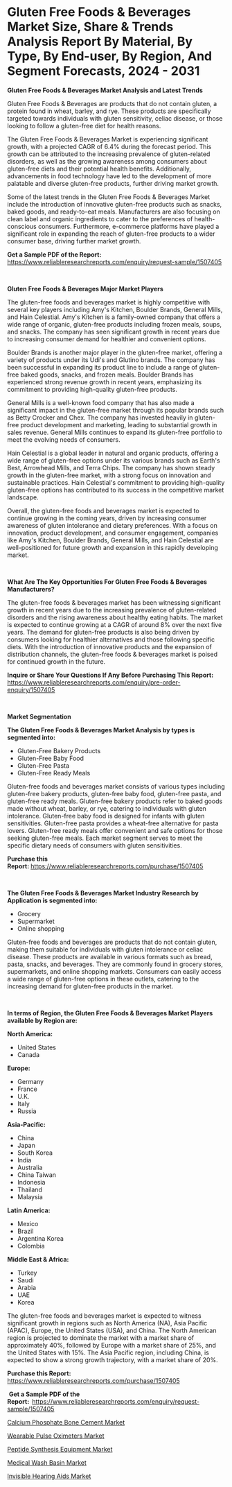 <p><h1>Gluten Free Foods & Beverages Market Size, Share & Trends Analysis Report By Material, By Type, By End-user, By Region, And Segment Forecasts, 2024 - 2031</h1></p><p><strong>Gluten Free Foods & Beverages Market Analysis and Latest Trends</strong></p>
<p><p>Gluten Free Foods & Beverages are products that do not contain gluten, a protein found in wheat, barley, and rye. These products are specifically targeted towards individuals with gluten sensitivity, celiac disease, or those looking to follow a gluten-free diet for health reasons.</p><p>The Gluten Free Foods & Beverages Market is experiencing significant growth, with a projected CAGR of 6.4% during the forecast period. This growth can be attributed to the increasing prevalence of gluten-related disorders, as well as the growing awareness among consumers about gluten-free diets and their potential health benefits. Additionally, advancements in food technology have led to the development of more palatable and diverse gluten-free products, further driving market growth.</p><p>Some of the latest trends in the Gluten Free Foods & Beverages Market include the introduction of innovative gluten-free products such as snacks, baked goods, and ready-to-eat meals. Manufacturers are also focusing on clean label and organic ingredients to cater to the preferences of health-conscious consumers. Furthermore, e-commerce platforms have played a significant role in expanding the reach of gluten-free products to a wider consumer base, driving further market growth.</p></p>
<p><strong>Get a Sample PDF of the Report:&nbsp;</strong> <a href="https://www.reliableresearchreports.com/enquiry/request-sample/1507405">https://www.reliableresearchreports.com/enquiry/request-sample/1507405</a></p>
<p>&nbsp;</p>
<p><strong>Gluten Free Foods & Beverages Major Market Players</strong></p>
<p><p>The gluten-free foods and beverages market is highly competitive with several key players including Amy's Kitchen, Boulder Brands, General Mills, and Hain Celestial. Amy's Kitchen is a family-owned company that offers a wide range of organic, gluten-free products including frozen meals, soups, and snacks. The company has seen significant growth in recent years due to increasing consumer demand for healthier and convenient options.</p><p>Boulder Brands is another major player in the gluten-free market, offering a variety of products under its Udi's and Glutino brands. The company has been successful in expanding its product line to include a range of gluten-free baked goods, snacks, and frozen meals. Boulder Brands has experienced strong revenue growth in recent years, emphasizing its commitment to providing high-quality gluten-free products.</p><p>General Mills is a well-known food company that has also made a significant impact in the gluten-free market through its popular brands such as Betty Crocker and Chex. The company has invested heavily in gluten-free product development and marketing, leading to substantial growth in sales revenue. General Mills continues to expand its gluten-free portfolio to meet the evolving needs of consumers.</p><p>Hain Celestial is a global leader in natural and organic products, offering a wide range of gluten-free options under its various brands such as Earth's Best, Arrowhead Mills, and Terra Chips. The company has shown steady growth in the gluten-free market, with a strong focus on innovation and sustainable practices. Hain Celestial's commitment to providing high-quality gluten-free options has contributed to its success in the competitive market landscape.</p><p>Overall, the gluten-free foods and beverages market is expected to continue growing in the coming years, driven by increasing consumer awareness of gluten intolerance and dietary preferences. With a focus on innovation, product development, and consumer engagement, companies like Amy's Kitchen, Boulder Brands, General Mills, and Hain Celestial are well-positioned for future growth and expansion in this rapidly developing market.</p></p>
<p>&nbsp;</p>
<p><strong>What Are The Key Opportunities For Gluten Free Foods & Beverages Manufacturers?</strong></p>
<p><p>The gluten-free foods & beverages market has been witnessing significant growth in recent years due to the increasing prevalence of gluten-related disorders and the rising awareness about healthy eating habits. The market is expected to continue growing at a CAGR of around 8% over the next five years. The demand for gluten-free products is also being driven by consumers looking for healthier alternatives and those following specific diets. With the introduction of innovative products and the expansion of distribution channels, the gluten-free foods & beverages market is poised for continued growth in the future.</p></p>
<p><strong>Inquire or Share Your Questions If Any Before Purchasing This Report:</strong> <a href="https://www.reliableresearchreports.com/enquiry/pre-order-enquiry/1507405">https://www.reliableresearchreports.com/enquiry/pre-order-enquiry/1507405</a></p>
<p>&nbsp;</p>
<p><strong>Market Segmentation</strong></p>
<p><strong>The Gluten Free Foods & Beverages Market Analysis by types is segmented into:</strong></p>
<p><ul><li>Gluten-Free Bakery Products</li><li>Gluten-Free Baby Food</li><li>Gluten-Free Pasta</li><li>Gluten-Free Ready Meals</li></ul></p>
<p><p>Gluten-free foods and beverages market consists of various types including gluten-free bakery products, gluten-free baby food, gluten-free pasta, and gluten-free ready meals. Gluten-free bakery products refer to baked goods made without wheat, barley, or rye, catering to individuals with gluten intolerance. Gluten-free baby food is designed for infants with gluten sensitivities. Gluten-free pasta provides a wheat-free alternative for pasta lovers. Gluten-free ready meals offer convenient and safe options for those seeking gluten-free meals. Each market segment serves to meet the specific dietary needs of consumers with gluten sensitivities.</p></p>
<p><strong>Purchase this Report:&nbsp;</strong><a href="https://www.reliableresearchreports.com/purchase/1507405">https://www.reliableresearchreports.com/purchase/1507405</a></p>
<p>&nbsp;</p>
<p><strong>The Gluten Free Foods & Beverages Market Industry Research by Application is segmented into:</strong></p>
<p><ul><li>Grocery</li><li>Supermarket</li><li>Online shopping</li></ul></p>
<p><p>Gluten-free foods and beverages are products that do not contain gluten, making them suitable for individuals with gluten intolerance or celiac disease. These products are available in various formats such as bread, pasta, snacks, and beverages. They are commonly found in grocery stores, supermarkets, and online shopping markets. Consumers can easily access a wide range of gluten-free options in these outlets, catering to the increasing demand for gluten-free products in the market.</p></p>
<p>&nbsp;</p>
<p><strong>In terms of Region, the Gluten Free Foods & Beverages Market Players available by Region are:</strong></p>
<p>
    <p> <strong> North America: </strong>
        <ul>
            <li>United States</li>
            <li>Canada</li>
        </ul>
        </p> 
    <p> <strong> Europe: </strong>
        <ul>
            <li>Germany</li>
            <li>France</li>
            <li>U.K.</li>
            <li>Italy</li>
            <li>Russia</li>
        </ul>
        </p> 
    <p> <strong> Asia-Pacific: </strong>
        <ul>
            <li>China</li>
            <li>Japan</li>
            <li>South Korea</li>
            <li>India</li>
            <li>Australia</li>
            <li>China Taiwan</li>
            <li>Indonesia</li>
            <li>Thailand</li>
            <li>Malaysia</li>
        </ul>
        </p> 
    <p> <strong> Latin America: </strong>
        <ul>
            <li>Mexico</li>
            <li>Brazil</li>
            <li>Argentina Korea</li>
            <li>Colombia</li>
        </ul>
        </p> 
    <p> <strong> Middle East & Africa: </strong>
        <ul>
            <li>Turkey</li>
            <li>Saudi</li>
            <li>Arabia</li>
            <li>UAE</li>
            <li>Korea</li>
        </ul>
    </p>
    </p>
<p><p>The gluten-free foods and beverages market is expected to witness significant growth in regions such as North America (NA), Asia Pacific (APAC), Europe, the United States (USA), and China. The North American region is projected to dominate the market with a market share of approximately 40%, followed by Europe with a market share of 25%, and the United States with 15%. The Asia Pacific region, including China, is expected to show a strong growth trajectory, with a market share of 20%.</p></p>
<p><strong>Purchase this Report: </strong><a href="https://www.reliableresearchreports.com/purchase/1507405">https://www.reliableresearchreports.com/purchase/1507405</a></p>
<p>&nbsp;<strong>Get a Sample PDF of the Report:&nbsp;&nbsp;</strong><a href="https://www.reliableresearchreports.com/enquiry/request-sample/1507405">https://www.reliableresearchreports.com/enquiry/request-sample/1507405</a></p>
<p><strong></strong></p>
<p><p><a href="https://medium.com/@tiannathiel2023/calcium-phosphate-bone-cement-market-analysis-and-sze-forecasted-for-period-from-2024-to-2031-60a6cd3039f9">Calcium Phosphate Bone Cement Market</a></p><p><a href="https://medium.com/@stephenarmstrong52/wearable-pulse-oximeters-market-competitive-analysis-market-trends-and-forecast-to-2031-3f181ac0c5bf">Wearable Pulse Oximeters Market</a></p><p><a href="https://medium.com/@stephenarmstrong52/peptide-synthesis-equipment-market-furnishes-information-on-market-share-market-trends-and-market-b45132515577">Peptide Synthesis Equipment Market</a></p><p><a href="https://medium.com/@tiannathiel2023/medical-wash-basin-market-analysis-its-cagr-market-segmentation-and-global-industry-overview-955a03849082">Medical Wash Basin Market</a></p><p><a href="https://medium.com/@juliecastro06/invisible-hearing-aids-market-size-reveals-the-best-marketing-channels-in-global-industry-9194456e972e">Invisible Hearing Aids Market</a></p></p>